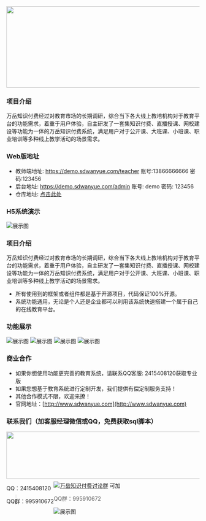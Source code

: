 <div align=center><img src="/readme/images/logo.png" width="590" height="212"/></div>

### 项目介绍
万岳知识付费经过对教育市场的长期调研，综合当下各大线上教培机构对于教育平台的功能需求，着重于用户体验，自主研发了一套集知识付费、直播授课、网校建设等功能为一体的万岳知识付费系统，满足用户对于公开课、大班课、小班课、职业培训等多种线上教学活动的场景需求。
  
 ### Web版地址
 - 教师端地址: <a target="_blank" href="https://demo.sdwanyue.com/teacher">https://demo.sdwanyue.com/teacher</a> 账号:13866666666 密码:123456
 - 后台地址: <a target="_blank" href="https://demo.sdwanyue.com/admin">https://demo.sdwanyue.com/admin</a> 账号: demo 密码: 123456
 - 仓库地址: <a target="_blank" href="https://gitee.com/WanYueKeJi/wanyue_education_web">点击此处</a>
 
 ### H5系统演示
 ![展示图](/readme/images/h5.png "展示图.png")
 
 
 ### 项目介绍
 万岳知识付费经过对教育市场的长期调研，综合当下各大线上教培机构对于教育平台的功能需求，着重于用户体验，自主研发了一套集知识付费、直播授课、网校建设等功能为一体的万岳知识付费系统，满足用户对于公开课、大班课、小班课、职业培训等多种线上教学活动的场景需求。
 * 所有使用到的框架或者组件都是基于开源项目，代码保证100%开源。
 * 系统功能通用，无论是个人还是企业都可以利用该系统快速搭建一个属于自己的在线教育平台。
 
 
 ### 功能展示
  ![展示图](/readme/images/img_1.png "展示图.png")
  ![展示图](/readme/images/img_2.png "展示图.png")
  ![展示图](/readme/images/img_3.png "展示图.png")
  ![展示图](/readme/images/img_4.png "展示图.png")
  
  
  ### 商业合作
   * 如果你想使用功能更完善的教育系统，请联系QQ客服: 2415408120获取专业版
   * 如果您想基于教育系统进行定制开发，我们提供有偿定制服务支持！
   * 其他合作模式不限，欢迎来撩！
   * 官网地址：[http://www.sdwanyue.com](http://www.sdwanyue.com)
                    
      
  ### 联系我们（加客服经理微信或QQ，免费获取sql脚本）
    
<div style='height: 130px'>
        <img class="kefu_weixin" style="float:left;" src="/readme/images/weixinlianxi.png" width="602" height="123"/>
        <div style="float:left;">
            <p>QQ：2415408120</p>
            <p>QQ群：995910672</p>
        </div>
    </div>
    <a target="_blank" href="https://qm.qq.com/cgi-bin/qm/qr?k=JShAyXeoKqg2lWFEUSElxELImhjeMG4y&jump_from=webapi"><img border="0" src="//pub.idqqimg.com/wpa/images/group.png" alt="万岳知识付费讨论群" title="万岳知识付费讨论群"></a> 可加
    
> QQ群：995910672
    
    
![展示图](/readme/images/公众号.png "展示图.png")